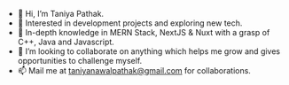 - 👋 Hi, I’m Taniya Pathak. 
- 👀 Interested in development projects and exploring new tech.
- 🌱 In-depth knowledge in MERN Stack, NextJS & Nuxt with a grasp of C++, Java and Javascript.
- 💞️ I’m looking to collaborate on anything which helps me grow and gives opportunities to challenge myself. 
- 📫 Mail me at taniyanawalpathak@gmail.com for collaborations. 

